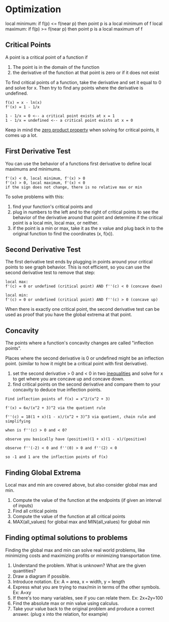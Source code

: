 # Optimization

local minimum: if f(p) <= f(near p) then point p is a local minimum of f
local maximum: if f(p) >= f(near p) then point p is a local maximum of f

## Critical Points

A point is a critical point of a function if

1. The point is in the domain of the function
2. the derivative of the function at that point is zero or if it does not exist

To find critical points of a function, take the derivative and set it equal to 0
and solve for x. Then try to find any points where the derivative is undefined.

```
f(x) = x - ln(x)
f'(x) = 1 - 1/x

1 - 1/x = 0 <-- a critical point exists at x = 1
1 - 1/x = undefined <-- a critical point exists at x = 0
```

Keep in mind the [zero product property](../algebra/equations.md) when solving
for critical points, it comes up a lot.

## First Derivative Test

You can use the behavior of a functions first derivative to define local
maximums and minimums.

```
f'(x) < 0, local minimum, f'(x) > 0
f'(x) > 0, local maximum, f'(x) < 0
if the sign does not change, there is no relative max or min
```

To solve problems with this:

1. find your function's critical points and
2. plug in numbers to the left and to the right of critical points to see the behavior
   of the derivative around that point and determine if the critical point is a
   local min, local max, or neither.
3. if the point is a min or max, take it as the x value and plug back in to the
   original function to find the coordinates (x, f(x)).

## Second Derivative Test

The first derivative test ends by plugging in points around your critical points
to see graph behavior. This is not efficient, so you can use the second
derivative test to remove that step:

```
local max:
f'(c) = 0 or undefined (critical point) AND f''(c) < 0 (concave down)

local min:
f'(c) = 0 or undefined (critical point) AND f''(c) > 0 (concave up)
```

When there is exactly one critical point, the second derivative test can be used
as proof that you have the global extrema at that point.

## Concavity

The points where a function's concavity changes are called "inflection points".

Places where the second derivative is 0 or undefined might be an inflection
point. (similar to how it might be a critical point with first derivative).

1. set the second derivative > 0 and < 0 in two [inequalities](../algebra/inequalities.md)
   and solve for x to get where you are concave up and concave down.
2. find critical points on the second derivative and compare them to your
   concavity to deduce true inflection points.

```
Find inflection points of f(x) = x^2/(x^2 + 3)

f'(x) = 6x/(x^2 + 3)^2 via the quotient rule

f''(c) = 18(1 + x)(1 - x)/(x^2 + 3)^3 via quotient, chain rule and simplifying

when is f''(c) > 0 and < 0?

observe you basically have (positive)(1 + x)(1 - x)/(positive)

observe f''(-2) < 0 and f''(0) > 0 and f''(2) < 0

so -1 and 1 are the inflection points of f(x)
```

## Finding Global Extrema

Local max and min are covered above, but also consider global max and min.

1. Compute the value of the function at the endpoints (if given an interval of
   inputs)
2. Find all critical points
3. Compute the value of the function at all critical points
4. MAX(all_values) for global max and MIN(all_values) for global min

## Finding optimal solutions to problems

Finding the global max and min can solve real world problems, like minimizing
costs and maximizing profits or minimizing transportation time.

1. Understand the problem. What is unknown? What are the given quantities?
2. Draw a diagram if possible.
3. Introduce notation. Ex: A = area, x = width, y = length
4. Express what you are trying to max/min in terms of the other symbols. Ex: A=xy
5. If there's too many variables, see if you can relate them. Ex: 2x+2y=100
6. Find the absolute max or min value using calculus.
7. Take your value back to the original problem and produce a correct answer.
   (plug x into the relation, for example)
